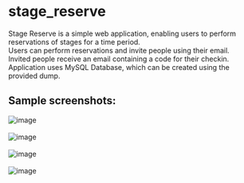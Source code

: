 # stage_reserve
Stage Reserve is a simple web application, enabling users to perform reservations of stages for a time period.
<br>
Users can perform reservations and invite people using their email.
<br>
Invited people receive an email containing a code for their checkin.
<br>
Application uses MySQL Database, which can be created using the provided dump.

## Sample screenshots:
![image](https://user-images.githubusercontent.com/40597439/140167692-fe31f429-d70c-48d6-9a7a-82c47518cd24.png)
<br><br>
![image](https://user-images.githubusercontent.com/40597439/140167707-9f0664ba-9fbd-41da-bcc6-1fca1e6fcc82.png)
<br><br>
![image](https://user-images.githubusercontent.com/40597439/140167734-5041c797-2100-44d9-8274-175a27f67fd9.png)
<br><br>
![image](https://user-images.githubusercontent.com/40597439/140167769-e8717898-1e21-420f-b088-2ee3e8fb9926.png)
